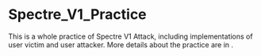 # Spectre_V1_Practice
This is a whole practice of Spectre V1 Attack, including implementations of user victim and user attacker.
More details about the practice are in .
